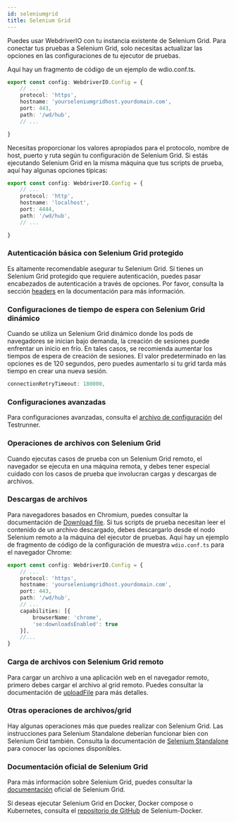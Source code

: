 ```yaml
---
id: seleniumgrid
title: Selenium Grid
---
```


Puedes usar WebdriverIO con tu instancia existente de Selenium Grid. Para conectar tus pruebas a Selenium Grid, solo necesitas actualizar las opciones en las configuraciones de tu ejecutor de pruebas.

Aquí hay un fragmento de código de un ejemplo de wdio.conf.ts.

```ts title=wdio.conf.ts
export const config: WebdriverIO.Config = {
    // ...
    protocol: 'https',
    hostname: 'yourseleniumgridhost.yourdomain.com',
    port: 443,
    path: '/wd/hub',
    // ...

}
```
Necesitas proporcionar los valores apropiados para el protocolo, nombre de host, puerto y ruta según tu configuración de Selenium Grid.
Si estás ejecutando Selenium Grid en la misma máquina que tus scripts de prueba, aquí hay algunas opciones típicas:

```ts title=wdio.conf.ts
export const config: WebdriverIO.Config = {
    // ...
    protocol: 'http',
    hostname: 'localhost',
    port: 4444,
    path: '/wd/hub',
    // ...

}
```

### Autenticación básica con Selenium Grid protegido

Es altamente recomendable asegurar tu Selenium Grid. Si tienes un Selenium Grid protegido que requiere autenticación, puedes pasar encabezados de autenticación a través de opciones.
Por favor, consulta la sección [headers](https://webdriver.io/docs/configuration/#headers) en la documentación para más información.

### Configuraciones de tiempo de espera con Selenium Grid dinámico

Cuando se utiliza un Selenium Grid dinámico donde los pods de navegadores se inician bajo demanda, la creación de sesiones puede enfrentar un inicio en frío. En tales casos, se recomienda aumentar los tiempos de espera de creación de sesiones. El valor predeterminado en las opciones es de 120 segundos, pero puedes aumentarlo si tu grid tarda más tiempo en crear una nueva sesión.

```ts
connectionRetryTimeout: 180000,
```

### Configuraciones avanzadas

Para configuraciones avanzadas, consulta el [archivo de configuración](https://webdriver.io/docs/configurationfile) del Testrunner.

### Operaciones de archivos con Selenium Grid

Cuando ejecutas casos de prueba con un Selenium Grid remoto, el navegador se ejecuta en una máquina remota, y debes tener especial cuidado con los casos de prueba que involucran cargas y descargas de archivos.

### Descargas de archivos

Para navegadores basados en Chromium, puedes consultar la documentación de [Download file](https://webdriver.io/docs/api/browser/downloadFile). Si tus scripts de prueba necesitan leer el contenido de un archivo descargado, debes descargarlo desde el nodo Selenium remoto a la máquina del ejecutor de pruebas. Aquí hay un ejemplo de fragmento de código de la configuración de muestra `wdio.conf.ts` para el navegador Chrome:

```ts title=wdio.conf.ts
export const config: WebdriverIO.Config = {
    // ...
    protocol: 'https',
    hostname: 'yourseleniumgridhost.yourdomain.com',
    port: 443,
    path: '/wd/hub',
    // ...
    capabilities: [{
        browserName: 'chrome',
        'se:downloadsEnabled': true
    }],
    //...
}
```

### Carga de archivos con Selenium Grid remoto

Para cargar un archivo a una aplicación web en el navegador remoto, primero debes cargar el archivo al grid remoto. Puedes consultar la documentación de [uploadFile](https://webdriver.io/docs/api/browser/uploadFile) para más detalles.

### Otras operaciones de archivos/grid

Hay algunas operaciones más que puedes realizar con Selenium Grid. Las instrucciones para Selenium Standalone deberían funcionar bien con Selenium Grid también. Consulta la documentación de [Selenium Standalone](https://webdriver.io/docs/api/selenium/) para conocer las opciones disponibles.

### Documentación oficial de Selenium Grid

Para más información sobre Selenium Grid, puedes consultar la [documentación](https://www.selenium.dev/documentation/grid/) oficial de Selenium Grid.

Si deseas ejecutar Selenium Grid en Docker, Docker compose o Kubernetes, consulta el [repositorio de GitHub](https://github.com/SeleniumHQ/docker-selenium) de Selenium-Docker.
